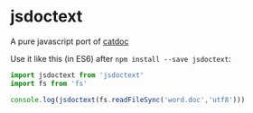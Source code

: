# jsdoctext

A pure javascript port of [catdoc](https://www.wagner.pp.ru/~vitus/software/catdoc/)

Use it like this (in ES6) after `npm install --save jsdoctext`:

```js
import jsdoctext from 'jsdoctext'
import fs from 'fs'

console.log(jsdoctext(fs.readFileSync('word.doc','utf8')))
```

